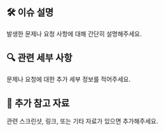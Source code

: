 ## 🛠️ 이슈 설명
발생한 문제나 요청 사항에 대해 간단히 설명해주세요.

## 🔍 관련 세부 사항
문제나 요청에 대한 추가 세부 정보를 적어주세요.

## 📎 추가 참고 자료
관련 스크린샷, 링크, 또는 기타 자료가 있으면 추가해주세요.
